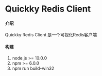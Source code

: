 # Quickky Redis Client

#### 介绍

Quickky Redis Client 是一个可视化Redis客户端

#### 构建

1. node.js >= 10.0.0
2. npm >= 6.0.0
3. npm run build-win32
